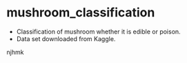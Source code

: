 # mushroom_classification
- Classification of mushroom whether it is edible or poison.
- Data set downloaded from Kaggle.

njhmk
